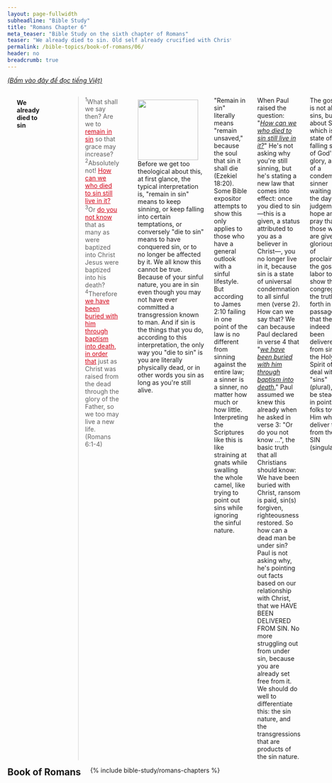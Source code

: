 ```yaml
---
layout: page-fullwidth
subheadline: "Bible Study"
title: "Romans Chapter 6"
meta_teaser: "Bible Study on the sixth chapter of Romans"
teaser: "We already died to sin. Old self already crucified with Christ. Died through Christ, now live through Christ. Sin is powerless because you're not under law, but under grace."
permalink: /bible-topics/book-of-romans/06/
header: no
breadcrumb: true
---
```

<!--more-->
<p style="font-style: italic;"><a href="{{ site.projectname }}/hoc-kinh-thanh/sach-ro-ma/06/">(Bấm vào đây để đọc tiếng Việt)</a></p>
<div class="row">
<div class="medium-8 columns">
<!-- MAIN TEXT -->
<p abp="1953"><h4 style="text-align: left;" abp="1960"><strong>We already died to sin</strong></h4></p>
<p style="text-align: left;" abp="1960"><strong></strong><blockquote><sup abp="1961">1</sup>What shall we say then? Are we to <span style="text-decoration: underline;" abp="1962"><span style="color: #d30015; text-decoration: underline;" abp="1963">remain in sin</span></span> so that grace may increase? <sup abp="1964">2</sup>Absolutely not! <span style="text-decoration: underline;"><span style="color: #d30015; text-decoration: underline;">How can <span abp="1965">we who died to sin</span> still live in it?</span></span> <sup abp="1966">3</sup>Or <span style="text-decoration: underline; color: #d30015;">do you not know</span> that as many as were baptized into Christ Jesus were baptized into his death? <sup abp="1967">4</sup>Therefore <span style="text-decoration: underline; color: #d30015;">we have been buried with him through baptism into death</span><span style="text-decoration: underline;"><span style="color: #d30015; text-decoration: underline;">, in order that</span></span> just as Christ was raised from the dead through the glory of the Father, so we too may live a new life. (Romans 6:1-4) </blockquote></p>
<div>
<p>
<img alt src="{{ site.baseurl }}/images/no-condemnation.jpg" style="border: 0px none; margin: 7px 15px 0px 0px; max-width: 100%; height: 136px; padding: 0px; float: left;">
<p style="text-align: left;" abp="1968">Before we get too theological about this, at first glance, the typical interpretation is, "remain in sin" means to keep sinning, or keep falling into certain temptations, or conversely "die to sin" means to have conquered sin, or to no longer be affected by it. We all know this cannot be true. Because of your sinful nature, you are in sin even though you may not have ever committed a transgression known to man. And if sin is the things that you do, according to this interpretation, the only way you "die to sin" is you are literally physically dead, or in other words you sin as long as you're still alive.</p>
</p>
</div>
<p style="text-align: left;" abp="1996">"Remain in sin" literally means "remain unsaved," because the soul that sin it shall die (Ezekiel 18:20). Some Bible expositor attempts to show this only applies to those who have a general outlook with a sinful lifestyle. But according to James 2:10 failing in one point of the law is no different from sinning against the entire law; a sinner is a sinner, no matter how much or how little. Interpreting the Scriptures like this is like straining at gnats while swalling the whole camel, like trying to point out sins while ignoring the sinful nature.</p>
<p style="text-align: left;" abp="1996">When Paul raised the question: "<em><span style="text-decoration: underline;">How can we who died to sin still live in it?</span></em>" He's not asking why you're still sinning, but he's stating a new law that comes into effect: once you died to sin—this is a given, a status attributed to you as a believer in Christ—, you no longer live in it, because sin is a state of universal condemnation to all sinful men (verse 2). How can we say that? We can because Paul declared in verse 4 that "<span style="text-decoration: underline;"><em>we have been buried with him through baptism into death</em>.</span>" Paul assumed we knew this already when he asked in verse 3: "Or do you not know ...", the basic truth that all Christians should know: We have been buried with Christ, ransom is paid, sin(s) forgiven, righteousness restored. So how can a dead man be under sin? Paul is not asking why, he's pointing out facts based on our relationship with Christ, that we HAVE BEEN DELIVERED FROM SIN. No more struggling out from under sin, because you are already set free from it. We should do well to differentiate this: the sin nature, and the transgressions that are products of the sin nature.</p>
<p style="text-align: left;" abp="1996">The gospel is not about sins, but about SIN which is&nbsp;a state of falling short of God's glory, a state of a condemned sinner waiting for the day of judgement. I hope and pray that those who are given the glorious task of proclaiming the gospel labor to show their congregation the truth set forth in this passage, that they indeed have been delivered from sin. Let the Holy Spirit of God deal with the "sins" (plural), but be steadfast in pointing folks toward Him who can deliver them from their SIN (singular).</p>
<p style="text-align: left;" abp="1996">That is how you "die to sin," or not "remain in sin," because you can exclaim like Paul "thanks be to God, who delivers me through Jesus Christ our Lord." (Romans 7:25) In concluding this section, if you look to die to sin or to try not remain in sin by battling temptations (the sins-plural), you're fighting in vain, you're wrestling with a shadow, but if you faithfully trust in God's promise of your union with Christ, His death is yours, and His life, too, is yours.<br /><br /></p>
<h4 style="text-align: left;" abp="1960"><strong>Our old self is already crucified with Christ</strong></h4>
<p style="text-align: left;" abp="1997"><blockquote><sup>5</sup>For if we have been united with him in a death like his, we shall certainly be united with him in a resurrection like his. <sup>6</sup>We know that our old self was crucified with him in order that the body of sin might be brought to nothing, so that <span style="text-decoration: underline;"><span style="color: #d30015; text-decoration: underline;">we would no longer be enslaved to sin</span></span>. <sup>7</sup>For one who has died has been set free from sin. (Romans 6:5-7)</blockquote></p>
<p style="text-align: left;" abp="1997">How do you understand "we would no longer be enslaved to sin?" Chances are you may never have learned it through sermons or Sunday School, but you most likely must have already formed an idea of it. Virtually without anyone telling us, we readily assume that to no longer be enslaved to sin means to no longer succumb to certain temptation or disobey certain law of God. But we all know that this assumption is not true of anyone who is made of flesh and blood. And if no one is completely able to resist all temptations, all must not yet be crucified with Christ. But Paul said that our old self was crucified with Christ.</p>
<p style="text-align: left;" abp="1997">Therefore Paul must not be talking about transgressions, but about our fallen condition, that though we're still very capable of sinning, we're no longer held under condemnation reservered for sinners anymore.</p>
<p style="text-align: left;" abp="1997">Verse 7 explains that the being set free from sin is neither a goal, nor an effort to achieve it, but an inevitable consequence of you being dead, not a physical death, but a "death certificate" given us as a gift, a reward, of our trust in Christ; his death is counted as our death, and thanks to us being dead, sin no longer has dominion over us: "<span style="text-decoration: underline; color: #339966;"><em>For one who has died has been set free from sin</em></span>".</p>
<p style="text-align: left;" abp="1997">An additional thought concerning the fact of our old self being already crucified with Christ. Because if, and indeed, it was ALREADY crucified with Christ, the idea of daily self crucifying is contradictory to what Paul has been saying, because it would mean it's not ready dead, so you keep trying; the self would die one day, then come back to life the next, then you'd have to put it to death again. Sounds like some eastern religion? But Christ died once for all; one death, one sacrifice, is enough for all of mankind forever. And neither is it your death, but Christ's, and He counted it toward you.<br /><br /></p>
<h4 style="text-align: left;" abp="1960"><strong>Died through Christ, now live through Christ</strong></h4>
<p style="text-align: left;" abp="1997"><blockquote><sup>8</sup>Now if we died with Christ, we believe that we will also live with him. <sup>9</sup>We know that since Christ has been raised from the dead, he is never going to die again; death no longer has mastery over him. <sup>10</sup>For the death he died, he died to sin once for all, but the life he lives, he lives to God. <sup>11</sup>So you too consider yourselves dead to sin, but alive to God in Christ Jesus. (Romans 6:8-11)</blockquote></p>
<p style="text-align: left;" abp="1997">The death of Christ has given us many benefits, it starts with his death being counted toward us as a payment for our sinful nature. With this gift of being dead with Christ, we're no longer under sin's dominion, and now Paul is going to lead us to the second benefit: life in Christ.</p>
<p style="text-align: left;" abp="1997">Jesus said that "Very truly I tell you, unless a kernel of wheat falls to the ground and dies, it remains only a single seed. But if it dies, it produces many seeds." (John 12:24). Jesus died on the cross, and Paul confirmed that we also died with Him. His death was given as a payment for sin once for all, the only way through which man is reconciled to God.</p>
<p style="text-align: left;" abp="1997">This is the point where it might be beneficial to remind ourselves that it is Jesus' death, not ours, that God will ever accept. Adam and Eve made a fig-leaf covering, God gave them an animal skin, a foreshadow of Christ, Abraham offered his own son, God gave him an animal, the law requires that sinners must die, Jesus died for us instead. Once God gave man His only begotton Son, all other methods of redemptions must cease. And so it is with Christ's death, once for all. Hebrews 10:18 says once Christ offered himself on the cross, there are to be no more sacrifices. Those that profess faith in Christ, must do so to its fullest extent, to rely on His sacrifice only and not their own, because God will not accept filthy rags (Isaiah 64:6).</p>
<p style="text-align: left;" abp="1997">It's of utmost importance that we learn how to die in Christ, or in other words to rest in him. Because eternal life begins after death.&nbsp;<br /><br /></p>
<h4 style="text-align: left;" abp="1960"><strong>To&nbsp;be free from&nbsp;sin's dominion: know that you are under grace</strong></h4>
<p style="text-align: left;" abp="1997"><blockquote><sup>12</sup>Let not sin therefore reign in your mortal body, to make you obey its passions. <sup>13</sup>Do not present your members to sin as instruments for unrighteousness, but present yourselves to God as those who have been brought from death to life, and your members to God as instruments for righteousness. <sup>14</sup>For sin will have no dominion over you, since you are not under law but under grace.&nbsp;(Romans 6:12-14)</blockquote></p>
<p style="text-align: left;" abp="1997">The epistle is now taking an interesting turn. What exactly is Paul talking about? How can you not let sin reign in your mortal body?&nbsp;Most would interpret it as try your best to not fall into temptations, to put your body into submission. But in verse Romans 7:15, Paul expressed his inability to do what he appears to be saying here. And according to 1 Corinthians 15:54, we won't put on the incorruptible until Christ comes again, until then, we'll still be housed in this corruptible flesh which is practically still under sin's dominion. Looking down through the ages, who among men were able to escape sin's dominion? God gave the Jews a system of sacrifices as a temporary solution because they kept sinning, and in the New Testament, 1 John 1:8-9 shows the reality of sin's dominion for everyone.</p>
<p style="text-align: left;" abp="1997">You who tell others to not let sin reign in your mortal body, to avoid all manner of sinful practices, have you succeeded in doing it for yourself? Just as a physical mass cannot avoid being pulled down by gravity, an animal cannot become a man, an inanimate object cannot become a living thing, how can you sinful flesh overcome what you are? Isn't it for this impossibility that Christ had to come down to save us? Ah but God does give us a way.</p>
<p style="text-align: left;" abp="1997">The only way for sin to lose its dominion over your fleshly body is if it is dead, your fleshly body that is. I hope you see what I'm alluding to here. Our members are as&nbsp;physically&nbsp;alive as ever, therefore since it is still in its corruptible state, it is under sin's dominion. But Paul did show us how we can escape sin's dominion in verses Romans 6:6-7, and it is through our faith in Christ, our union with Him, not through rigorous self restraint or discipline.</p>
<p style="text-align: left;" abp="1997">Only through our faith in Christ that we're given the gift of death and burial with Christ, and it is this death that sets us free from sin's dominion, and check this out: God gives us this consideration that you partake of Christ's death and burial, but He will not take away our capability for sinning until Christ comes again. This is the only way that we can truly present our members as instruments for righteousness. No other means, be it circumcision, going back to the law, good deeds, self sacrifices, or a million other good things we can do, can give us this gift of being set free from sin's dominion, except our union with Christ through faith in Him.</p>
<p style="text-align: left;" abp="1997">Then Paul re-asserted in verse 14 the reality of our freedom from sin, that it is based on God's grace, and not on the observance of the law which would make it impossible for anyone to be free from sin; your continued failure to meet the requirements of the law make you a slave to what you're trying to get out from under in the first place.</p>
<p style="text-align: left;" abp="1997">Without a correct understanding of the meaning of these verses, many Christians will spend the rest of their lives battling against flesh and blood (Ephesians 6:12). O Christians, be transformed by the renewing of your mind (Romans 12:2) to understand this great truth that sets you free.<br /><br /></p>
<h4 style="text-align: left;" abp="1960"><strong>A figurative slavery to righteousness</strong></h4>
<p style="text-align: left;" abp="1997"><blockquote><sup>15</sup>What then? Shall we sin because we are not under the law but under grace? By no means! <sup>16</sup>Don't you know that when you offer yourselves to someone as obedient slaves, <span style="text-decoration: underline;"><span style="color: #d30015; text-decoration: underline;">you are slaves of the one you obey</span></span>—whether you are slaves to sin, which leads to death, or to obedience, which leads to righteousness? <sup>17</sup>But thanks be to God that, though you used to be slaves to sin, you have come to <span style="text-decoration: underline;"><span style="color: #d30015; text-decoration: underline;">obey</span></span> from your heart the <span style="text-decoration: underline;"><span style="color: #d30015; text-decoration: underline;">pattern of teaching</span></span> that has now claimed your allegiance. <sup>18</sup>You have been set free from sin and have become slaves to righteousness. (Romans 6:15-18)</blockquote></p>
<p style="text-align: left;" abp="1997">At this point, Paul is no longer defending his position on grace, but he goes on to show just as a man who is under the law, hence also under sin, is compelled to slave toward <span style="text-decoration: underline; color: #d30015;"><strong>un</strong>righteousness</span>, a man under grace, hence free from sin, is compelled to 'slave' toward <span style="text-decoration: underline;"><span style="color: #d30015; text-decoration: underline;">righteousness</span></span>. At the very beginning of this letter, Paul introduced himself as a slave of Christ. Please visit <a href="index.php?option=com_content&amp;view=article&amp;id=125:romans-chapter-1&amp;catid=45:romans-ro-ma&amp;Itemid=314">Romans Chapter 1</a> for a thorough discussion on this topic of slavery to righteousness.</p>
<p style="text-align: left;" abp="1997">At the risk of being over-repetitive, I'd like to remind the reader that <strong><span style="color: #d30015;">freedom from sin</span></strong> is exactly what it is, it is not a trying to get out from under it, nor does it require sweat, blood, and tears to battle against it, it is a freedom purchased for you by the blood of Christ. It's "you have been set free," you no longer need to try with all your might to wiggle yourself out of it. It's a gift, an undeserved favor. If you believe this <span style="text-decoration: underline;"><span style="color: #d30015; text-decoration: underline;">pattern of teaching</span></span><span style="color: #d30015;"><span style="color: #000000;"> (v 17b)</span></span>, and obey it, not rudimentary obedience, but an obedience of faith, of not trying to get out from under sin, but of fully believing through Christ you have been set free from sin, you have become a slave to righteousness. This is the kind of obedience that God is pleased, it made Christ's death on the cross worthwhile.<br /><br /></p>
<h4 style="text-align: left;" abp="1960"><strong>Eternal life is a gift of God</strong></h4>
<p style="text-align: left;" abp="1997"><blockquote><sup>19</sup>I am using an example from everyday life because of your human limitations. Just as you used to offer yourselves as slaves to impurity and to ever-increasing wickedness, so now offer yourselves as slaves to righteousness leading to holiness. <sup>20</sup>When you were slaves to sin, you were free from the control of righteousness. <sup>21</sup>What benefit did you reap at that time from the things you are now ashamed of? Those things result in death! <sup>22</sup>But now that you have been set free from sin and have become slaves of God, the benefit you reap leads to holiness, and the result is eternal life. <sup>23</sup>For the wages of sin is death, but the gift of God is eternal life in Christ Jesus our Lord.&nbsp; (Romans 6:19-23) </blockquote></p>
<p style="text-align: left;" abp="1997">Paul uses slavery as a daily life example to demonstrate the shift in allegiance from one to another, from law/sin to grace-faith/freedom-from-sin. Verse 16 above states that <span style="text-decoration: underline;">you are slaves of the one you obey</span>, before you knew Christ, you were compelled obey sinful urges, however if you, as stated in verse 17, obey from the heart "<span style="color: #008000;"><em>the standard of teaching to which you were committed,</em></span>" you will become slave of a new master: Christ, or righteousness.</p>
<p style="text-align: left;" abp="1997">The key point to note, which is missed by 99.99% of those that profess Christ, is all the good things you will do in God's name, is not, and cannot be, initiated by you or your flesh, but by God himself so no one can boast, which is easy to understand if you know you are slaves to Christ. Jesus alluded to this truth in his parable of the master and servant, in which he reminds folks to remember where they came from: "<span style="color: #339966;"><em>We are unworthy servants; we have only done our duty</em></span>" (Luke 17:10). In Christian circles, we tend to put some folks on pedestals for their great deeds in the name of God, but so many Scriptures say the opposite, that they're but slaves of God, that it is by God's grace that they seemed to be assigned glorious tasks, but before God, all are treated as equals as God is no respecter of persons (Romans 2:11).</p>
<h4 style="text-align: left;" abp="1997"><strong>Conclusion: Being dead and buried with Christ is the beginning. Understanding Slavery.</strong></h4>
<p style="text-align: left;" abp="1997">Understanding this death and being buried with Christ is the key to understanding the gospel. As quoted earlier what Jesus said about life that only begins after a seed falls to the ground and dies, so it is with us, and the death certificate is given to us when we believe in Christ. This death cannot be achieved through self deprivation, discipline, sacrifice, or denial. The only folks Jesus told to deny themselves were the lawkeepers of his time; they thought by the keeping of the law they could become righteous, and they took pride in their law observances. Jesus told them to let go of the fig leaves and put on Christ, let go of their familiar burnt offerings, and rely on the cross as means to their salvation.</p>
<p style="text-align: left;" abp="1997">Another key thing about this passage is the concept of slavery, the exchange of slavery to sin for slavery to righteousness. Slavery to &nbsp;sin is easy to understand, you are compelled to do the things you don't want to do, and you are unable to do the good things you want to do. But slavery to righteousness is more difficult to comprehend. This second kind of slavery though sound negative, but an amazing relief to anyone who longs to serve God, to lead a victorious life but doesn't know how. From this point on let's talk about this slavery to righteousness.</p>
<p style="text-align: left;" abp="1997">It's like you're strapped to a hang glider and soar high in the clouds, exhilerating, like you have mounted up with wings like eagles. Bound to the glider, you're like a slave, forced to experience something incredible, and yet you do not have to exert a single muscle, you simply rest and enjoy the ride. This is what Paul is talking about. You slave to righteousness, or slave to God, like that. All the good things, noble things, kingdom works, testimonies, ministries, and countless other things, are like that hang gliding experience, because it is the Holy Spirit who initiates and empower you for whatever He has in store for you. You simply rest.</p>
<p style="text-align: left;" abp="1997">Can a slave tell his master "do this," or "do that?" Or can he even tell his master "I want to do this," or "I want to do that?" No, because the Lord said: trust in me and lean not on your own understanding (Proverbs 3:5). Be a slave to righteousness. It's ok to wait upon him (Isaiah 30:18).</p>
<p abp="1999"><em abp="2000" style="color: #999999;"><span abp="2001" style="font-size: 10pt; line-height: 1.2em;">Scripture quoted by permission. All scripture quotations, unless otherwise indicated, are taken from the NET Bible® copyright ©1996-2006 by Biblical Studies Press, L.L.C. All rights reserved.</span></em></p>
<p style="text-align: left;" abp="2002"><span style="color: #999999;" abp="2003"><em abp="2004"><span style="font-size: 10pt;" abp="2005">Nghi Nguyen</span></em></span></p>


<div class="alert-box text radius "><p><em abp="2000" style="color: #999999;">Disclaimer: This is my own opinion on the topic, which does not necessarily reflect the church's theology, or beliefs of the individuals in it — Nghi Nguyen</em></p></div>
</div><!-- /.medium-8.columns -->
<div class="bible-index medium-4 columns">
<h2 style="margin: 0px">Book of Romans</h2>
        {% include bible-study/romans-chapters %}
</div><!-- /.medium-4.columns -->
</div><!-- /.row -->
